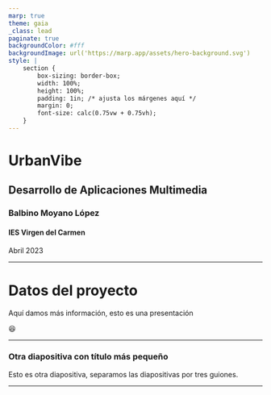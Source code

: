 ```yaml
---
marp: true
theme: gaia
_class: lead
paginate: true
backgroundColor: #fff
backgroundImage: url('https://marp.app/assets/hero-background.svg')
style: | 
    section {
        box-sizing: border-box;
        width: 100%;
        height: 100%;
        padding: 1in; /* ajusta los márgenes aquí */
        margin: 0;
        font-size: calc(0.75vw + 0.75vh);
    }
---
```


# **UrbanVibe**

## Desarrollo de Aplicaciones Multimedia

### Balbino Moyano López  

#### IES Virgen del Carmen

Abril 2023

---

# Datos del proyecto

Aquí damos más información, esto es una presentación

:satisfied:

--- 

### Otra diapositiva con título más pequeño

Esto es otra diapositiva, separamos las diapositivas por tres guiones. 

---


